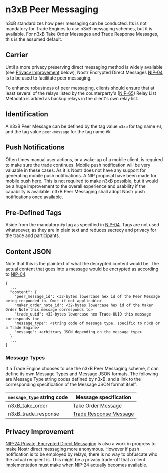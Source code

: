 # n3xB Peer Messaging

n3xB standardizes how peer messaging can be conducted. Its is not mandatory for Trade Engines to use n3xB messaging schemes, but it is available. For n3xB Take Order Messages and Trade Response Messages, this is the assumed default.

## Carrier

Until a more privacy preserving direct messaging method is widely available (see [Privacy Improvement](#privacy-improvement) below), Nostr Encrypted Direct Messages [NIP-04](https://github.com/nostr-protocol/nips/blob/master/04.md) is to be used to facilitate peer messaging.

To enhance robustness of peer messaging, clients should ensure that at least several of the relays listed by the counterparty's ([NIP-65](https://github.com/nostr-protocol/nips/blob/master/65.md)) Relay List Metadata is added as backup relays in the client's own relay list.

## Identification

A n3xB Peer Message can be defined by the tag value `n3xb` for tag name `#d`, and the tag value `peer-message` for the tag name `#k`.

## Push Notifications

Often times manual user actions, or a wake-up of a mobile client, is required to make sure the trade continues. Mobile push notification will be very valuable in these cases. As it is Nostr does not have any support for generating mobile push notifications. A NIP proposal have been made for mobile push [here](https://github.com/nostr-protocol/nips/issues/257). This is not required to make n3xB possible, but it would be a huge improvement to the overall experience and usability if the capability is available. n3xB Peer Messaging shall adopt Nostr push notifications once available.

## Pre-Defined Tags

Aside from the mandatory `#p` tag as specified in [NIP-04](https://github.com/nostr-protocol/nips/blob/master/04.md). Tags are not used whatsoever, as they are in plain text and reduces secrecy and privacy for the trade and participants.

## Content JSON
Note that this is the plaintext of what the decrypted content would be. The actual content that goes into a message would be encrypted as according to [NIP-04](https://github.com/nostr-protocol/nips/blob/master/04.md).
```
{
  ...
  "content": {
    "peer_message_id": <32-bytes lowercase hex id of the Peer Message being responded to. Omit if not applicable>
    "maker_order_note_id": <32-bytes lowercase hex id of the Maker Order Note this message corresponds to>
    "trade_uuid": <32-bytes lowercase hex Trade-UUID this message corresponds to>
    "message_type": <string code of message type, specific to n3xB or a Trade Engine>
    "message": <arbitrary JSON depending on the message type>
  }
  ...
}
```

### Message Types

If a Trade Engine chooses to use the n3xB Peer Messaging scheme, it can define its own Message Types and Message JSON formats. The following are Message Type string codes defined by n3xB, and a link to the corresponding specification of the Message JSON format itself.

| `message_type` string code | Message specification |
| -------------------------- | --------------------- |
| n3xB_take_order | [Take Order Message](/specs/taker-message/taker-message.md) |
| n3xB_trade_response | [Trade Response Message](/specs/trade-response/trade-response.md) |

## Privacy Improvement

[NIP-24 Private, Encrypted Direct Messaging](https://github.com/jeffthibault/nips/blob/private-messages-v2/24.md) is also a work in progress to make Nostr direct messaging more anonymous. However if push notification is to be employed by relays, there is no way to obfuscate who the actual recipient is. This might be a privacy trade-off that a client implementation must make when NIP-24 actually becomes available.